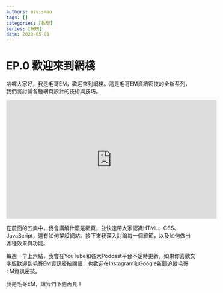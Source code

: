 ```yaml
---
authors: elvismao
tags: []
categories: [教學]
series: [網栈]
date: 2023-05-01
---
```


# EP.0 歡迎來到網棧

哈囉大家好，我是毛哥EM，歡迎來到網棧。這是毛哥EM資訊密技的全新系列，我們將討論各種網頁設計的技術與技巧。



<iframe width="560" height="315" src="https://www.youtube-nocookie.com/embed/oBIl0DzXujw?si=H7eokhcI1sxLu0Se" title="YouTube video player" frameborder="0" allow="accelerometer; autoplay; clipboard-write; encrypted-media; gyroscope; picture-in-picture; web-share" referrerpolicy="strict-origin-when-cross-origin" allowfullscreen></iframe>

在前面的五集中，我會講解什麼是網頁，並快速帶大家認識HTML、CSS、JavaScript，還有如何架設網站。接下來我深入討論每一個細節，以及如何做出各種效果與功能。

每週一早上六點，我會在YouTube和各大Podcast平台不定時更新。如果你喜歡文字版歡迎到毛哥EM資訊密技閱讀，也歡迎在Instagram和Google新聞追蹤毛哥EM資訊密技。

我是毛哥EM，讓我們下週再見！
